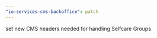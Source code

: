 ```yaml
---
"io-services-cms-backoffice": patch
---
```


set new CMS headers needed for handling Selfcare Groups
